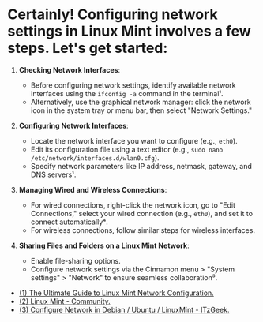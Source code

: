 # Certainly! Configuring network settings in **Linux Mint** involves a few steps. Let's get started:

1. **Checking Network Interfaces**:
   - Before configuring network settings, identify available network interfaces using the `ifconfig -a` command in the terminal¹.
   - Alternatively, use the graphical network manager: click the network icon in the system tray or menu bar, then select "Network Settings."

2. **Configuring Network Interfaces**:
   - Locate the network interface you want to configure (e.g., `eth0`).
   - Edit its configuration file using a text editor (e.g., `sudo nano /etc/network/interfaces.d/wlan0.cfg`).
   - Specify network parameters like IP address, netmask, gateway, and DNS servers¹.

3. **Managing Wired and Wireless Connections**:
   - For wired connections, right-click the network icon, go to "Edit Connections," select your wired connection (e.g., `eth0`), and set it to connect automatically⁴.
   - For wireless connections, follow similar steps for wireless interfaces.

4. **Sharing Files and Folders on a Linux Mint Network**:
   - Enable file-sharing options.
   - Configure network settings via the Cinnamon menu > "System settings" > "Network" to ensure seamless collaboration⁵.

- [(1) The Ultimate Guide to Linux Mint Network Configuration.](https://www.fosslinux.com/105545/the-ultimate-guide-to-linux-mint-network-configuration.htm.)
- [(2) Linux Mint - Community.](https://community.linuxmint.com/tutorial/view/1966.)
- [(3) Configure Network in Debian / Ubuntu / LinuxMint - ITzGeek.](https://www.itzgeek.com/how-tos/linux/ubuntu-how-tos/configure-network-in-ubuntu-14-04-linux-mint.html.)